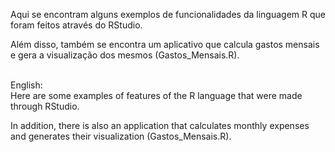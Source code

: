 Aqui se encontram alguns exemplos de funcionalidades da linguagem R que foram feitos através do RStudio.

Além disso, também se encontra um aplicativo que calcula gastos mensais e gera a visualização dos mesmos (Gastos_Mensais.R).
<br/>
<br/>

English:<br/>
Here are some examples of features of the R language that were made through RStudio.

In addition, there is also an application that calculates monthly expenses and generates their visualization (Gastos_Mensais.R).
